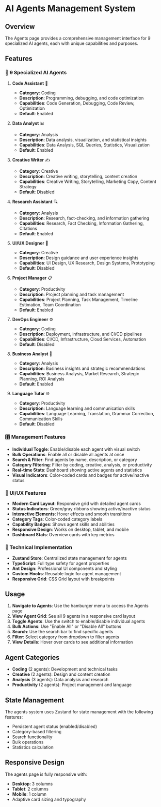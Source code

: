 # AI Agents Management System

## Overview

The Agents page provides a comprehensive management interface for 9 specialized AI agents, each with unique capabilities and purposes.

## Features

### 🤖 **9 Specialized AI Agents**

1. **Code Assistant** 🔧

   - **Category**: Coding
   - **Description**: Programming, debugging, and code optimization
   - **Capabilities**: Code Generation, Debugging, Code Review, Optimization
   - **Default**: Enabled

2. **Data Analyst** 📊

   - **Category**: Analysis
   - **Description**: Data analysis, visualization, and statistical insights
   - **Capabilities**: Data Analysis, SQL Queries, Statistics, Visualization
   - **Default**: Enabled

3. **Creative Writer** ✍️

   - **Category**: Creative
   - **Description**: Creative writing, storytelling, content creation
   - **Capabilities**: Creative Writing, Storytelling, Marketing Copy, Content Strategy
   - **Default**: Disabled

4. **Research Assistant** 🔍

   - **Category**: Analysis
   - **Description**: Research, fact-checking, and information gathering
   - **Capabilities**: Research, Fact Checking, Information Gathering, Citations
   - **Default**: Enabled

5. **UI/UX Designer** 🎨

   - **Category**: Creative
   - **Description**: Design guidance and user experience insights
   - **Capabilities**: UI Design, UX Research, Design Systems, Prototyping
   - **Default**: Disabled

6. **Project Manager** 📋

   - **Category**: Productivity
   - **Description**: Project planning and task management
   - **Capabilities**: Project Planning, Task Management, Timeline Estimation, Team Coordination
   - **Default**: Enabled

7. **DevOps Engineer** ⚙️

   - **Category**: Coding
   - **Description**: Deployment, infrastructure, and CI/CD pipelines
   - **Capabilities**: CI/CD, Infrastructure, Cloud Services, Automation
   - **Default**: Disabled

8. **Business Analyst** 💼

   - **Category**: Analysis
   - **Description**: Business insights and strategic recommendations
   - **Capabilities**: Business Analysis, Market Research, Strategic Planning, ROI Analysis
   - **Default**: Enabled

9. **Language Tutor** 🌐
   - **Category**: Productivity
   - **Description**: Language learning and communication skills
   - **Capabilities**: Language Learning, Translation, Grammar Correction, Communication Skills
   - **Default**: Disabled

### 🎛️ **Management Features**

- **Individual Toggle**: Enable/disable each agent with visual switch
- **Bulk Operations**: Enable all or disable all agents at once
- **Search & Filter**: Find agents by name, description, or category
- **Category Filtering**: Filter by coding, creative, analysis, or productivity
- **Real-time Stats**: Dashboard showing active agents and statistics
- **Visual Indicators**: Color-coded cards and badges for active/inactive status

### 🎨 **UI/UX Features**

- **Modern Card Layout**: Responsive grid with detailed agent cards
- **Status Indicators**: Green/gray ribbons showing active/inactive status
- **Interactive Elements**: Hover effects and smooth transitions
- **Category Tags**: Color-coded category labels
- **Capability Badges**: Shows agent skills and abilities
- **Responsive Design**: Works on desktop, tablet, and mobile
- **Dashboard Stats**: Overview cards with key metrics

### 🔧 **Technical Implementation**

- **Zustand Store**: Centralized state management for agents
- **TypeScript**: Full type safety for agent properties
- **Ant Design**: Professional UI components and styling
- **Custom Hooks**: Reusable logic for agent management
- **Responsive Grid**: CSS Grid layout with breakpoints

## Usage

1. **Navigate to Agents**: Use the hamburger menu to access the Agents page
2. **View Agent Grid**: See all 9 agents in a responsive card layout
3. **Toggle Agents**: Use the switch to enable/disable individual agents
4. **Bulk Actions**: Use "Enable All" or "Disable All" buttons
5. **Search**: Use the search bar to find specific agents
6. **Filter**: Select category from dropdown to filter agents
7. **View Details**: Hover over cards to see additional information

## Agent Categories

- **Coding** (2 agents): Development and technical tasks
- **Creative** (2 agents): Design and content creation
- **Analysis** (3 agents): Data analysis and research
- **Productivity** (2 agents): Project management and language

## State Management

The agents system uses Zustand for state management with the following features:

- Persistent agent status (enabled/disabled)
- Category-based filtering
- Search functionality
- Bulk operations
- Statistics calculation

## Responsive Design

The agents page is fully responsive with:

- **Desktop**: 3 columns
- **Tablet**: 2 columns
- **Mobile**: 1 column
- Adaptive card sizing and typography
